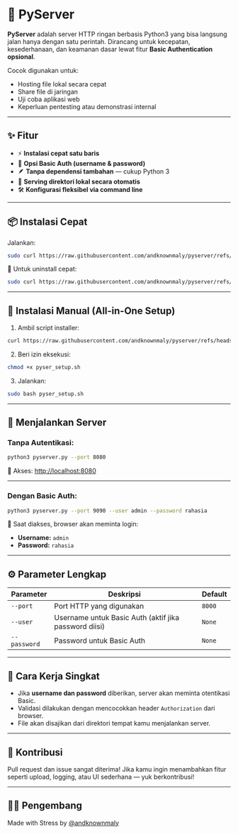 # 🚀 PyServer

**PyServer** adalah server HTTP ringan berbasis Python3 yang bisa langsung jalan hanya dengan satu perintah. Dirancang untuk kecepatan, kesederhanaan, dan keamanan dasar lewat fitur **Basic Authentication opsional**.

Cocok digunakan untuk:
- Hosting file lokal secara cepat
- Share file di jaringan
- Uji coba aplikasi web
- Keperluan pentesting atau demonstrasi internal

---

## ✨ Fitur

- ⚡ **Instalasi cepat satu baris**
- 🔐 **Opsi Basic Auth (username & password)**
- 🪶 **Tanpa dependensi tambahan** — cukup Python 3
- 📁 **Serving direktori lokal secara otomatis**
- 🛠️ **Konfigurasi fleksibel via command line**

---

## 📦 Instalasi Cepat

Jalankan:

```bash
sudo curl https://raw.githubusercontent.com/andknownmaly/pyserver/refs/heads/main/just_run.sh | bash
````

🧹 Untuk uninstall cepat:

```bash
sudo curl https://raw.githubusercontent.com/andknownmaly/pyserver/refs/heads/main/bye.sh | bash
```

---

## 🔧 Instalasi Manual (All-in-One Setup)

1. Ambil script installer:

```bash
curl https://raw.githubusercontent.com/andknownmaly/pyserver/refs/heads/main/setup.sh > pyser_setup.sh
```

2. Beri izin eksekusi:

```bash
chmod +x pyser_setup.sh
```

3. Jalankan:

```bash
sudo bash pyser_setup.sh
```

---

## 🚀 Menjalankan Server

### Tanpa Autentikasi:

```bash
python3 pyserver.py --port 8080
```

🔗 Akses: [http://localhost:8080](http://localhost:8080)

---

### Dengan Basic Auth:

```bash
python3 pyserver.py --port 9090 --user admin --password rahasia
```

🔐 Saat diakses, browser akan meminta login:

* **Username:** `admin`
* **Password:** `rahasia`

---

## ⚙️ Parameter Lengkap

| Parameter    | Deskripsi                                             | Default |
| ------------ | ----------------------------------------------------- | ------- |
| `--port`     | Port HTTP yang digunakan                              | `8000`  |
| `--user`     | Username untuk Basic Auth (aktif jika password diisi) | `None`  |
| `--password` | Password untuk Basic Auth                             | `None`  |

---

## 🧠 Cara Kerja Singkat

* Jika **username dan password** diberikan, server akan meminta otentikasi Basic.
* Validasi dilakukan dengan mencocokkan header `Authorization` dari browser.
* File akan disajikan dari direktori tempat kamu menjalankan server.

---

## 🤝 Kontribusi

Pull request dan issue sangat diterima!
Jika kamu ingin menambahkan fitur seperti upload, logging, atau UI sederhana — yuk berkontribusi!

---

## 🧑‍💻 Pengembang

Made with Stress by [@andknownmaly](https://github.com/andknownmaly)
